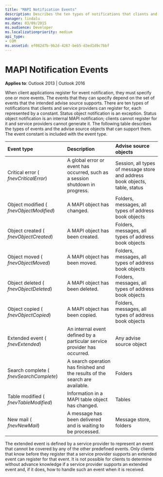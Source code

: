 ```yaml
---
title: "MAPI Notification Events"
description: Describes the ten types of notifications that clients and service providers can register for, each represented by a constant.
manager: lindalu
ms.date: 03/09/2015
ms.audience: Developer
ms.localizationpriority: medium
api_type:
- COM
ms.assetid: ef082d7b-9b2d-4267-beb5-d3ed1d9c7bbf
---
```


# MAPI Notification Events

  
  
**Applies to**: Outlook 2013 | Outlook 2016 
  
When client applications register for event notification, they must specify one or more events. The events that they can specify depend on the set of events that the intended advise source supports. There are ten types of notifications that clients and service providers can register for, each represented by a constant. Status object notification is an exception. Status object notification is an internal MAPI notification; clients cannot register for it and service providers cannot generate it. The following table describes the types of events and the advise source objects that can support them. The event constant is included with the event type.
  
|**Event type**|**Description**|**Advise source objects**|
|:-----|:-----|:-----|
|Critical error ( _fnevCriticalError_)  <br/> |A global error or event has occurred, such as a session shutdown in progress. |Session, all types of message store and address book objects, table, status  <br/> |
|Object modified ( _fnevObjectModified_)  <br/> |A MAPI object has changed. |Folders, messages, all types of address book objects  <br/> |
|Object created ( _fnevObjectCreated_)  <br/> |A MAPI object has been created. |Folders, messages, all types of address book objects  <br/> |
|Object moved ( _fnevObjectMoved_)  <br/> |A MAPI object has been moved. |Folders, messages, all types of address book objects  <br/> |
|Object deleted ( _fnevObjectDeleted_)  <br/> |A MAPI object has been deleted. |Folders, messages, all types of address book objects  <br/> |
|Object copied ( _fnevObjectCopied_)  <br/> |A MAPI object has been copied. |Folders, messages, all types of address book objects  <br/> |
|Extended event ( _fnevExtended_)  <br/> |An internal event defined by a particular service provider has occurred. |Any advise source object  <br/> |
|Search complete ( _fnevSearchComplete_)  <br/> |A search operation has finished and the results of the search are available. |Folders  <br/> |
|Table modified ( _fnevTableModified_)  <br/> |Information in a MAPI table object has changed. |Tables  <br/> |
|New mail ( _fnevNewMail_)  <br/> |A message has been delivered and is waiting to be processed. |Message store, folders  <br/> |
   
The extended event is defined by a service provider to represent an event that cannot be covered by any of the other predefined events. Only clients that know before they register that a service provider supports an extended event can register for that event. It is not possible for clients to determine without advance knowledge if a service provider supports an extended event and, if it does, how to handle such an event when it is received.
  

